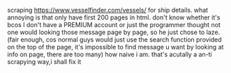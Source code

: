 scraping https://www.vesselfinder.com/vessels/ for ship details. what annoying is that only have first 200 pages in html. don't know whether it's bcos I don't have a PREMIUM account or just the programmer thought not one would looking those message page by page, so he just chose to laze.(fair enough, cos normal guys would just use the search function provided on the top of the page, it's impossible to find message u want by looking at info on page, there are too many)
how naive i am. that's acutally a an-ti scrapying way,i shall fix it
